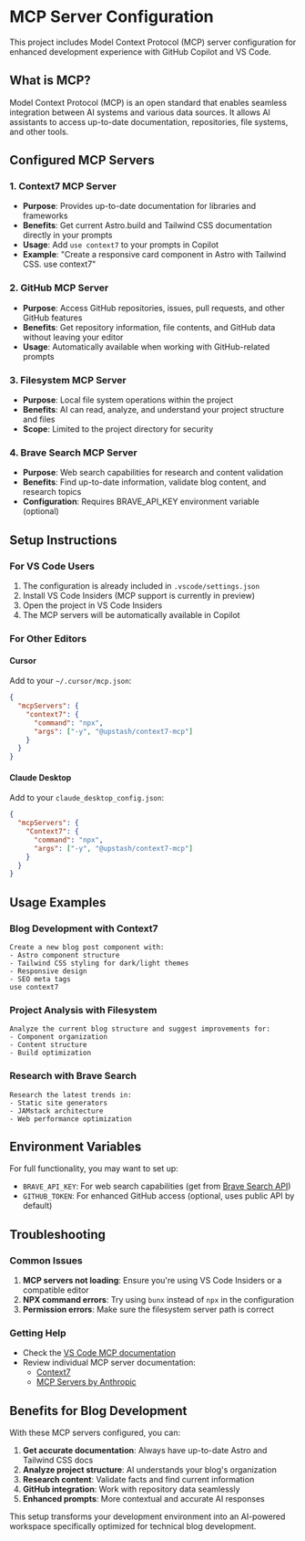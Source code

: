# MCP Server Configuration

This project includes Model Context Protocol (MCP) server configuration for enhanced development experience with GitHub Copilot and VS Code.

## What is MCP?

Model Context Protocol (MCP) is an open standard that enables seamless integration between AI systems and various data sources. It allows AI assistants to access up-to-date documentation, repositories, file systems, and other tools.

## Configured MCP Servers

### 1. Context7 MCP Server
- **Purpose**: Provides up-to-date documentation for libraries and frameworks
- **Benefits**: Get current Astro.build and Tailwind CSS documentation directly in your prompts
- **Usage**: Add `use context7` to your prompts in Copilot
- **Example**: "Create a responsive card component in Astro with Tailwind CSS. use context7"

### 2. GitHub MCP Server
- **Purpose**: Access GitHub repositories, issues, pull requests, and other GitHub features
- **Benefits**: Get repository information, file contents, and GitHub data without leaving your editor
- **Usage**: Automatically available when working with GitHub-related prompts

### 3. Filesystem MCP Server
- **Purpose**: Local file system operations within the project
- **Benefits**: AI can read, analyze, and understand your project structure and files
- **Scope**: Limited to the project directory for security

### 4. Brave Search MCP Server
- **Purpose**: Web search capabilities for research and content validation
- **Benefits**: Find up-to-date information, validate blog content, and research topics
- **Configuration**: Requires BRAVE_API_KEY environment variable (optional)

## Setup Instructions

### For VS Code Users

1. The configuration is already included in `.vscode/settings.json`
2. Install VS Code Insiders (MCP support is currently in preview)
3. Open the project in VS Code Insiders
4. The MCP servers will be automatically available in Copilot

### For Other Editors

#### Cursor
Add to your `~/.cursor/mcp.json`:
```json
{
  "mcpServers": {
    "context7": {
      "command": "npx",
      "args": ["-y", "@upstash/context7-mcp"]
    }
  }
}
```

#### Claude Desktop
Add to your `claude_desktop_config.json`:
```json
{
  "mcpServers": {
    "Context7": {
      "command": "npx",
      "args": ["-y", "@upstash/context7-mcp"]
    }
  }
}
```

## Usage Examples

### Blog Development with Context7
```
Create a new blog post component with:
- Astro component structure
- Tailwind CSS styling for dark/light themes
- Responsive design
- SEO meta tags
use context7
```

### Project Analysis with Filesystem
```
Analyze the current blog structure and suggest improvements for:
- Component organization
- Content structure
- Build optimization
```

### Research with Brave Search
```
Research the latest trends in:
- Static site generators
- JAMstack architecture
- Web performance optimization
```

## Environment Variables

For full functionality, you may want to set up:

- `BRAVE_API_KEY`: For web search capabilities (get from [Brave Search API](https://api.search.brave.com/))
- `GITHUB_TOKEN`: For enhanced GitHub access (optional, uses public API by default)

## Troubleshooting

### Common Issues

1. **MCP servers not loading**: Ensure you're using VS Code Insiders or a compatible editor
2. **NPX command errors**: Try using `bunx` instead of `npx` in the configuration
3. **Permission errors**: Make sure the filesystem server path is correct

### Getting Help

- Check the [VS Code MCP documentation](https://code.visualstudio.com/docs/copilot/chat/mcp-servers)
- Review individual MCP server documentation:
  - [Context7](https://github.com/upstash/context7)
  - [MCP Servers by Anthropic](https://github.com/modelcontextprotocol/servers)

## Benefits for Blog Development

With these MCP servers configured, you can:

1. **Get accurate documentation**: Always have up-to-date Astro and Tailwind CSS docs
2. **Analyze project structure**: AI understands your blog's organization
3. **Research content**: Validate facts and find current information
4. **GitHub integration**: Work with repository data seamlessly
5. **Enhanced prompts**: More contextual and accurate AI responses

This setup transforms your development environment into an AI-powered workspace specifically optimized for technical blog development.